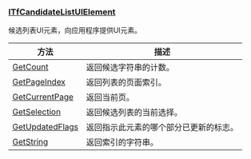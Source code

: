 ### [ITfCandidateListUIElement](https://learn.microsoft.com/zh-cn/windows/win32/api/msctf/nn-msctf-itfcandidatelistuielement)

候选列表UI元素，向应用程序提供UI元素。

方法|描述
-|-
[GetCount][1]			|返回候选字符串的计数。
[GetPageIndex][2]		|返回列表的页面索引。
[GetCurrentPage][3]		|返回当前页。
[GetSelection][4]		|返回候选列表的当前选择。
[GetUpdatedFlags][5]	|返回指示此元素的哪个部分已更新的标志。
[GetString][6]			|返回索引的字符串。

[1]: https://learn.microsoft.com/zh-cn/windows/win32/api/msctf/nf-msctf-itfcandidatelistuielement-getcount
[2]: https://learn.microsoft.com/zh-cn/windows/win32/api/msctf/nf-msctf-itfcandidatelistuielement-getpageindex
[3]: https://learn.microsoft.com/zh-cn/windows/win32/api/msctf/nf-msctf-itfcandidatelistuielement-getcurrentpage
[4]: https://learn.microsoft.com/zh-cn/windows/win32/api/msctf/nf-msctf-itfcandidatelistuielement-getselection
[5]: https://learn.microsoft.com/zh-cn/windows/win32/api/msctf/nf-msctf-itfcandidatelistuielement-getupdatedflags
[6]: https://learn.microsoft.com/zh-cn/windows/win32/api/msctf/nf-msctf-itfcandidatelistuielement-getstring